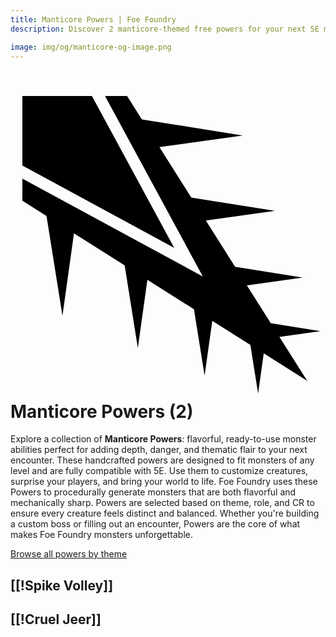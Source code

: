 ```yaml
---
title: Manticore Powers | Foe Foundry
description: Discover 2 manticore-themed free powers for your next 5E monster.

image: img/og/manticore-og-image.png
---
```


# <span class="inline-icon" aria-hidden="true"><svg xmlns="http://www.w3.org/2000/svg" viewBox="0 0 512 512"><path d="M19.297 16.27v113.06L266.15 263.12 132.357 16.27H19.297zm134.318 0 158.947 293.263L19.298 150.586v35.9l39.24 24.815 25.9 162.188 18.735-133.963 82.383 52.094 21.43 134.204 15.503-110.85 75.72 47.88 17.263 108.095 12.49-89.282 61.923 39.158 12.6 78.914 9.117-65.18 70.68 44.694-45.186-71.46 66.656-9.32-80.7-12.888-38.847-61.434 90.758-12.693-109.88-17.548-47.57-75.228 112.326-15.71-135.992-21.716-51.783-81.89 135.432-18.94-163.965-26.184-24.013-37.974h-35.9zm223.877 64.158.006.002v-.002h-.006z"/></svg></span> Manticore Powers (2)

Explore a collection of **Manticore Powers**: flavorful, ready-to-use monster abilities perfect for adding depth, danger, and thematic flair to your next encounter. These handcrafted powers are designed to fit monsters of any level and are fully compatible with 5E. Use them to customize creatures, surprise your players, and bring your world to life. Foe Foundry uses these Powers to procedurally generate monsters that are both flavorful and mechanically sharp. Powers are selected based on theme, role, and CR to ensure every creature feels distinct and balanced. Whether you're building a custom boss or filling out an encounter, Powers are the core of what makes Foe Foundry monsters unforgettable.  

  
[Browse all powers by theme](all.md)

[[!Spike Volley]]
---

[[!Cruel Jeer]]
---
